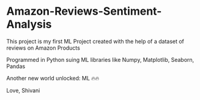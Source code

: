 # Amazon-Reviews-Sentiment-Analysis
This project is my first ML Project created with the help of a dataset of reviews on Amazon Products

Programmed in Python suing ML libraries like Numpy, Matplotlib, Seaborn, Pandas

Another new world unlocked: ML 🔥🔥

Love,
Shivani
